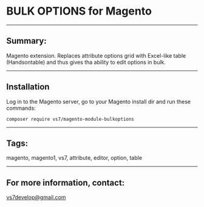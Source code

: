 # BULK OPTIONS for Magento

***

## Summary:

Magento extension. Replaces attribute options grid with Excel-like table (Handsontable) and thus gives tha ability to edit options in bulk.

***

## Installation

Log in to the Magento server, go to your Magento install dir and run these commands:
```
composer require vs7/magento-module-bulkoptions
```
***

## Tags:

magento, magento1, vs7, attribute, editor, option, table

***
## For more information, contact:
<vs7develop@gmail.com>
